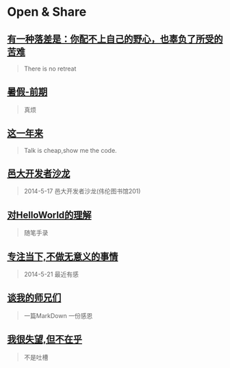 #  Open & Share

## [有一种落差是：你配不上自己的野心，也辜负了所受的苦难](luocha.md)
>There is no retreat

## [暑假-前期](shujiaqianqi.md)
> 真烦

## [这一年来](dayiyinian.md)
> Talk is cheap,show me the code.

## [邑大开发者沙龙](wyu-dev-conf.md)

>2014-5-17 邑大开发者沙龙(伟伦图书馆201)

## [对HelloWorld的理解](helloworld.md)

>随笔手录

## [专注当下,不做无意义的事情](todorightthing.md)

>2014-5-21 最近有感

## [谈我的师兄们](thank.md)

>一篇MarkDown 一份感恩

## [我很失望,但不在乎](disappointment.md)

>不是吐槽





